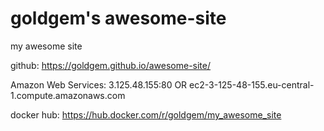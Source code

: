 # goldgem's awesome-site
my awesome site

github: https://goldgem.github.io/awesome-site/

Amazon Web Services: 3.125.48.155:80 OR ec2-3-125-48-155.eu-central-1.compute.amazonaws.com

docker hub: https://hub.docker.com/r/goldgem/my_awesome_site

